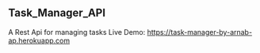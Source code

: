 ## Task_Manager_API
A Rest Api for managing tasks
Live Demo: https://task-manager-by-arnab-ap.herokuapp.com
